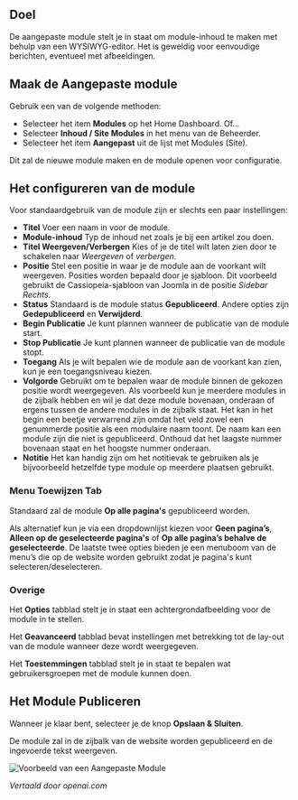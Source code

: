 <!-- Filename: How_do_you_create_a_custom_module%3F / Display title: Aangepaste Module  -->

## Doel

De aangepaste module stelt je in staat om module-inhoud te maken met behulp van een WYSIWYG-editor. Het is geweldig voor eenvoudige berichten, eventueel met afbeeldingen.

## Maak de Aangepaste module

Gebruik een van de volgende methoden:
* Selecteer het item **Modules** op het Home Dashboard. Of...
* Selecteer **Inhoud / Site Modules** in het menu van de Beheerder.
* Selecteer het item **Aangepast** uit de lijst met Modules (Site).

Dit zal de nieuwe module maken en de module openen voor configuratie.

## Het configureren van de module

Voor standaardgebruik van de module zijn er slechts een paar instellingen:

- **Titel** Voer een naam in voor de module.
- **Module-inhoud** Typ de inhoud net zoals je bij een artikel zou doen.
- **Titel Weergeven/Verbergen** Kies of je de titel wilt laten zien door te schakelen naar *Weergeven* of *verbergen*.
- **Positie** Stel een positie in waar je de module aan de voorkant wilt weergeven. Posities worden bepaald door je sjabloon. Dit voorbeeld gebruikt de Cassiopeia-sjabloon van Joomla in de positie *Sidebar Rechts*.
- **Status** Standaard is de module status **Gepubliceerd**. Andere opties zijn **Gedepubliceerd** en **Verwijderd**.
- **Begin Publicatie** Je kunt plannen wanneer de publicatie van de module start.
- **Stop Publicatie** Je kunt plannen wanneer de publicatie van de module stopt.
- **Toegang** Als je wilt bepalen wie de module aan de voorkant kan zien, kun je een toegangsniveau kiezen.
- **Volgorde** Gebruikt om te bepalen waar de module binnen de gekozen positie wordt weergegeven. Als voorbeeld kun je meerdere modules in de zijbalk hebben en wil je dat deze module bovenaan, onderaan of ergens tussen de andere modules in de zijbalk staat. Het kan in het begin een beetje verwarrend zijn omdat het veld zowel een genummerde positie als een modulaire naam toont. De naam kan een module zijn die niet is gepubliceerd. Onthoud dat het laagste nummer bovenaan staat en het hoogste nummer onderaan.
- **Notitie** Het kan handig zijn om het notitievak te gebruiken als je bijvoorbeeld hetzelfde type module op meerdere plaatsen gebruikt.

### Menu Toewijzen Tab

Standaard zal de module **Op alle pagina's** gepubliceerd worden.

Als alternatief kun je via een dropdownlijst kiezen voor **Geen pagina’s**, **Alleen op de geselecteerde pagina's** of **Op alle pagina’s behalve de geselecteerde**. De laatste twee opties bieden je een menuboom van de menu’s die op de website worden gebruikt zodat je pagina's kunt selecteren/deselecteren.

### Overige

Het **Opties** tabblad stelt je in staat een achtergrondafbeelding voor de module in te stellen.

Het **Geavanceerd** tabblad bevat instellingen met betrekking tot de lay-out van de module wanneer deze wordt weergegeven.

Het **Toestemmingen** tabblad stelt je in staat te bepalen wat gebruikersgroepen met de module kunnen doen.

## Het Module Publiceren

Wanneer je klaar bent, selecteer je de knop **Opslaan & Sluiten**.

De module zal in de zijbalk van de website worden gepubliceerd en de ingevoerde tekst weergeven.

![Voorbeeld van een Aangepaste Module](../../../en/images/modules/modules-custom-display.png)

*Vertaald door openai.com*

